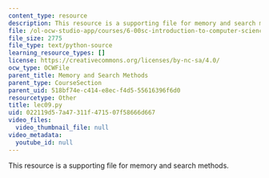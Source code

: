```yaml
---
content_type: resource
description: This resource is a supporting file for memory and search methods.
file: /ol-ocw-studio-app/courses/6-00sc-introduction-to-computer-science-and-programming-spring-2011/022119d57a47311f471507f58666d667_lec09.py
file_size: 2775
file_type: text/python-source
learning_resource_types: []
license: https://creativecommons.org/licenses/by-nc-sa/4.0/
ocw_type: OCWFile
parent_title: Memory and Search Methods
parent_type: CourseSection
parent_uid: 518bf74e-c414-e8ec-f4d5-55616396f6d0
resourcetype: Other
title: lec09.py
uid: 022119d5-7a47-311f-4715-07f58666d667
video_files:
  video_thumbnail_file: null
video_metadata:
  youtube_id: null
---
```

This resource is a supporting file for memory and search methods.